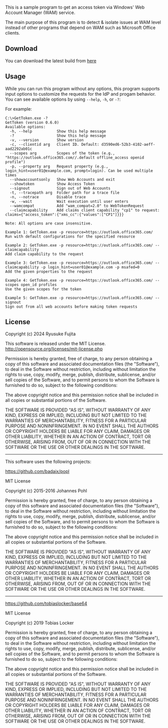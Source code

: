 This is a sample program to get an access token via Windows' Web Account Manager (WAM) service.

The main purpose of this program is to detect & isolate issues at WAM level instead of other programs that depend on WAM such as Microsoft Office clients.  

## Download
You can download the latest build from [here](https://github.com/jpmessaging/GetToken/releases/download/v0.6.0/GetToken.zip)

## Usage
While you can run this program without any options, this program supports input options to customize the requests for the IdP and progam behavior. You can see available options by using `--help`, `-h`, or `-?`:  

For example:

    C:\>GetToken.exe -?
    GetToken (version 0.6.0)
    Available options:
      -h, --help           Show this help message
      -?                   Show this help message
      -v, --version        Show version
      -c, --clientid arg   Client ID. Default: d3590ed6-52b3-4102-aeff-aad2292ab01c
      --scopes arg         Scopes of the token (e.g., "https://outlook.office365.com//.default offline_access openid profile")
      -p, --property arg   Request property (e.g., login_hint=user01@example.com, prompt=login). Can be used multiple times
      --showaccountsonly   Show Web Accounts and exit
      --showtoken          Show Access Token
      --signout            Sign out of Web Accounts
      -t, --tracepath arg  Folder path for a trace file
      -n, --notrace        Disable trace
      -w, --wait           Wait execution until user enters
      --wamcompat          Add "wam_compat=2.0" to WebTokenRequest
      --claimcapability    Add claims client capability "cp1" to request: claims={"access_token":{"xms_cc":{"values":["CP1"]}}}

    Note: All options are case insensitive.

    Example 1: GetToken.exe -p resource=https://outlook.office365.com/
    Run with default configurations for the specified resource

    Example 2: GetToken.exe -p resource=https://outlook.office365.com/ --claimcapability
    Add claim capability to the request

    Example 3: GetToken.exe -p resource=https://outlook.office365.com/ --claimcapability -p login_hint=user01@example.com -p msafed=0
    Add the given properties to the request

    Example 4: GetToken.exe -p resource=https://outlook.office365.com/ --scopes open_id profiles
    Use the given scopes for the token

    Example 5: GetToken.exe -p resource=https://outlook.office365.com/ --signout
    Sign out from all web accounts before making token requests

## License
Copyright (c) 2024 Ryusuke Fujita

This software is released under the MIT License.  
http://opensource.org/licenses/mit-license.php

Permission is hereby granted, free of charge, to any person obtaining a copy of this software and associated documentation files (the "Software"), to deal in the Software without restriction, including without limitation the rights to use, copy, modify, merge, publish, distribute, sublicense, and/or sell copies of the Software, and to permit persons to whom the Software is furnished to do so, subject to the following conditions:

The above copyright notice and this permission notice shall be included in all copies or substantial portions of the Software.

THE SOFTWARE IS PROVIDED "AS IS", WITHOUT WARRANTY OF ANY KIND, EXPRESS OR IMPLIED, INCLUDING BUT NOT LIMITED TO THE WARRANTIES OF MERCHANTABILITY, FITNESS FOR A PARTICULAR PURPOSE AND NONINFRINGEMENT. IN NO EVENT SHALL THE AUTHORS OR COPYRIGHT HOLDERS BE LIABLE FOR ANY CLAIM, DAMAGES OR OTHER LIABILITY, WHETHER IN AN ACTION OF CONTRACT, TORT OR OTHERWISE, ARISING FROM, OUT OF OR IN CONNECTION WITH THE SOFTWARE OR THE USE OR OTHER DEALINGS IN THE SOFTWARE.

---
This software uses the following projects:  

https://github.com/badaix/popl

MIT License

Copyright (c) 2015-2016 Johannes Pohl

Permission is hereby granted, free of charge, to any person obtaining a copy
of this software and associated documentation files (the "Software"), to deal
in the Software without restriction, including without limitation the rights
to use, copy, modify, merge, publish, distribute, sublicense, and/or sell
copies of the Software, and to permit persons to whom the Software is
furnished to do so, subject to the following conditions:

The above copyright notice and this permission notice shall be included in all
copies or substantial portions of the Software.

THE SOFTWARE IS PROVIDED "AS IS", WITHOUT WARRANTY OF ANY KIND, EXPRESS OR
IMPLIED, INCLUDING BUT NOT LIMITED TO THE WARRANTIES OF MERCHANTABILITY,
FITNESS FOR A PARTICULAR PURPOSE AND NONINFRINGEMENT. IN NO EVENT SHALL THE
AUTHORS OR COPYRIGHT HOLDERS BE LIABLE FOR ANY CLAIM, DAMAGES OR OTHER
LIABILITY, WHETHER IN AN ACTION OF CONTRACT, TORT OR OTHERWISE, ARISING FROM,
OUT OF OR IN CONNECTION WITH THE SOFTWARE OR THE USE OR OTHER DEALINGS IN THE
SOFTWARE.

---
https://github.com/tobiaslocker/base64

MIT License

Copyright (c) 2019 Tobias Locker

Permission is hereby granted, free of charge, to any person obtaining a copy
of this software and associated documentation files (the "Software"), to deal
in the Software without restriction, including without limitation the rights
to use, copy, modify, merge, publish, distribute, sublicense, and/or sell
copies of the Software, and to permit persons to whom the Software is
furnished to do so, subject to the following conditions:

The above copyright notice and this permission notice shall be included in all
copies or substantial portions of the Software.

THE SOFTWARE IS PROVIDED "AS IS", WITHOUT WARRANTY OF ANY KIND, EXPRESS OR
IMPLIED, INCLUDING BUT NOT LIMITED TO THE WARRANTIES OF MERCHANTABILITY,
FITNESS FOR A PARTICULAR PURPOSE AND NONINFRINGEMENT. IN NO EVENT SHALL THE
AUTHORS OR COPYRIGHT HOLDERS BE LIABLE FOR ANY CLAIM, DAMAGES OR OTHER
LIABILITY, WHETHER IN AN ACTION OF CONTRACT, TORT OR OTHERWISE, ARISING FROM,
OUT OF OR IN CONNECTION WITH THE SOFTWARE OR THE USE OR OTHER DEALINGS IN THE
SOFTWARE.